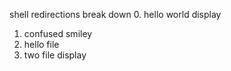 shell redirections break down
0. hello world display
1. confused smiley
2. hello file
3. two file display
